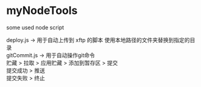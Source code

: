 # myNodeTools
some used node script

deploy.js  ->  用于自动上传到 xftp  的脚本  使用本地路径的文件夹替换到指定的目录 <br/>
gitCommit.js  ->  用于自动操作git命令   <br/>
                  贮藏 > 拉取 > 应用贮藏  >  添加到暂存区 >  提交<br/>
                  提交成功  >  推送<br/>
                  提交失败  >  终止
